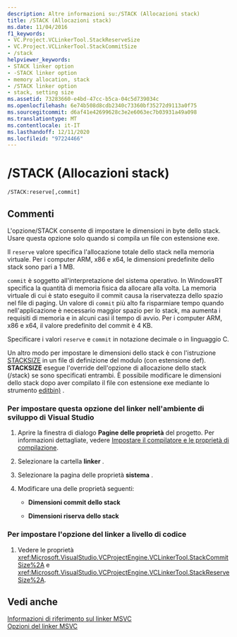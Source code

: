 ```yaml
---
description: Altre informazioni su:/STACK (Allocazioni stack)
title: /STACK (Allocazioni stack)
ms.date: 11/04/2016
f1_keywords:
- VC.Project.VCLinkerTool.StackReserveSize
- VC.Project.VCLinkerTool.StackCommitSize
- /stack
helpviewer_keywords:
- STACK linker option
- -STACK linker option
- memory allocation, stack
- /STACK linker option
- stack, setting size
ms.assetid: 73283660-e4bd-47cc-b5ca-04c5d739034c
ms.openlocfilehash: 6e74b508d8cdb2340c73360bf35272d9113a0f75
ms.sourcegitcommit: d6af41e42699628c3e2e6063ec7b03931a49a098
ms.translationtype: MT
ms.contentlocale: it-IT
ms.lasthandoff: 12/11/2020
ms.locfileid: "97224466"
---
```

# <a name="stack-stack-allocations"></a>/STACK (Allocazioni stack)

```
/STACK:reserve[,commit]
```

## <a name="remarks"></a>Commenti

L'opzione/STACK consente di impostare le dimensioni in byte dello stack. Usare questa opzione solo quando si compila un file con estensione exe.

Il `reserve` valore specifica l'allocazione totale dello stack nella memoria virtuale. Per i computer ARM, x86 e x64, le dimensioni predefinite dello stack sono pari a 1 MB.

`commit` è soggetto all'interpretazione del sistema operativo. In WindowsRT specifica la quantità di memoria fisica da allocare alla volta. La memoria virtuale di cui è stato eseguito il commit causa la riservatezza dello spazio nel file di paging. Un valore di `commit` più alto fa risparmiare tempo quando nell'applicazione è necessario maggior spazio per lo stack, ma aumenta i requisiti di memoria e in alcuni casi il tempo di avvio. Per i computer ARM, x86 e x64, il valore predefinito del commit è 4 KB.

Specificare i valori `reserve` e `commit` in notazione decimale o in linguaggio C.

Un altro modo per impostare le dimensioni dello stack è con l'istruzione [STACKSIZE](stacksize.md) in un file di definizione del modulo (con estensione def). **STACKSIZE** esegue l'override dell'opzione di allocazione dello stack (/stack) se sono specificati entrambi. È possibile modificare le dimensioni dello stack dopo aver compilato il file con estensione exe mediante lo strumento [editbin)](editbin-reference.md) .

### <a name="to-set-this-linker-option-in-the-visual-studio-development-environment"></a>Per impostare questa opzione del linker nell'ambiente di sviluppo di Visual Studio

1. Aprire la finestra di dialogo **Pagine delle proprietà** del progetto. Per informazioni dettagliate, vedere [Impostare il compilatore e le proprietà di compilazione](../working-with-project-properties.md).

1. Selezionare la cartella **linker** .

1. Selezionare la pagina delle proprietà **sistema** .

1. Modificare una delle proprietà seguenti:

   - **Dimensioni commit dello stack**

   - **Dimensioni riserva dello stack**

### <a name="to-set-this-linker-option-programmatically"></a>Per impostare l'opzione del linker a livello di codice

1. Vedere le proprietà <xref:Microsoft.VisualStudio.VCProjectEngine.VCLinkerTool.StackCommitSize%2A> e <xref:Microsoft.VisualStudio.VCProjectEngine.VCLinkerTool.StackReserveSize%2A>.

## <a name="see-also"></a>Vedi anche

[Informazioni di riferimento sul linker MSVC](linking.md)<br/>
[Opzioni del linker MSVC](linker-options.md)
